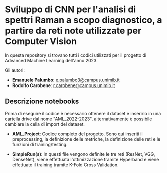 
# Sviluppo di CNN per l'analisi di spettri Raman a scopo diagnostico, a partire da reti note utilizzate per Computer Vision

In questa repository si trovano tutti i codici utilizzati per il progetto di Advanced Machine Learning dell'anno 2023.

Gli autori:
* **Emanuele Palumbo**: e.palumbo3@campus.unimib.it
* **Rodolfo Carobene**: r.carobene@campus.unimib.it


## Descrizione notebooks
Prima di eseguire il codice è necessario ottenere il dataset e inserirlo in una cartella drive dal nome "AML\_2022-2023", alternativamente è possibile cambiare la cella di import del dataset.

* **AML_Project**: Codice completo del progetto. Sono qui inseriti il preprocessing, la definizione delle metriche, la definizione delle reti e le funzioni di training/testing. 

* **SimpleRun(s)**: In questi file vengono definite le tre reti (ResNet, VGG, DenseNet), viene effettuata l'ottimizzazione tramite Hyperband e viene effettuato il training tramite K-Fold Cross Validation.
